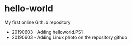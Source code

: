 # hello-world
My first online Github repository
- 20190603 - Adding helloworld.PS1
- 20190603 - Adding Linux photo on the repository github
